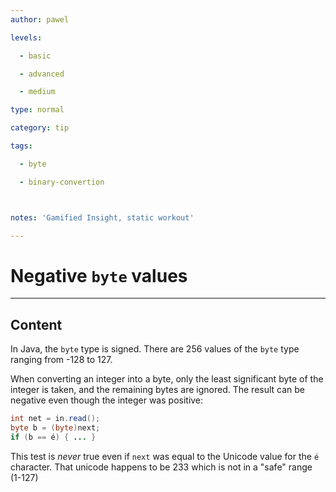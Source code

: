 ```yaml
---
author: pawel

levels:

  - basic

  - advanced

  - medium

type: normal

category: tip

tags:

  - byte

  - binary-convertion



notes: 'Gamified Insight, static workout'

---
```


# Negative `byte` values

---

## Content

In Java, the `byte` type is signed. There are 256 values of the `byte` type ranging from -128 to 127.

When converting an integer into a byte, only the least significant byte of the integer is taken, and the remaining bytes are ignored. The result can be negative even though the integer was positive:

```java
int net = in.read();
byte b = (byte)next;
if (b == é) { ... }
```

This test is _never_ true even if `next` was equal to the Unicode value for the `é` character. That unicode happens to be 233 which is not in a "safe" range (1-127)
